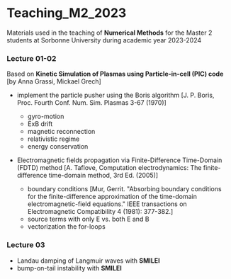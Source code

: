 # Teaching_M2_2023
Materials used in the teaching of **Numerical Methods** for the Master 2 students at Sorbonne University during academic year 2023-2024

### Lecture 01-02
Based on **Kinetic Simulation of Plasmas using Particle-in-cell (PIC) code** [by Anna Grassi, Mickael Grech]

- implement the particle pusher using the Boris algorithm [J. P. Boris, Proc. Fourth Conf. Num. Sim. Plasmas 3-67 (1970)]
  - gyro-motion
  - ExB drift
  - magnetic reconnection
  - relativistic regime
  - energy conservation


- Electromagnetic fields propagation via Finite-Difference Time-Domain (FDTD) method [A. Taflove, Computation electrodynamics: The finite-difference time-domain method, 3rd Ed. (2005)]

  - boundary conditions [Mur, Gerrit. "Absorbing boundary conditions for the finite-difference approximation of the time-domain electromagnetic-field equations." IEEE transactions on Electromagnetic Compatibility 4 (1981): 377-382.]
  - source terms with only E vs. both E and B
  - vectorization the for-loops

### Lecture 03
- Landau damping of Langmuir waves with **SMILEI**
- bump-on-tail instability with **SMILEI**
